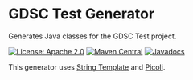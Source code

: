 GDSC Test Generator
===================

Generates Java classes for the GDSC Test project.

[![License: Apache 2.0](https://img.shields.io/badge/License-Apache%20v2-blue.svg)](https://www.apache.org/licenses/LICENSE-2.0)
[![Maven Central](https://img.shields.io/maven-central/v/uk.ac.sussex.gdsc/gdsc-test-generator/)](https://search.maven.org/artifact/uk.ac.sussex.gdsc/gdsc-test-generator/)
[![Javadocs](https://javadoc.io/badge2/uk.ac.sussex.gdsc/gdsc-test-generator/javadoc.svg)](https://javadoc.io/doc/uk.ac.sussex.gdsc/gdsc-test-generator)

This generator uses [String Template](http://www.stringtemplate.org/) and
[Picoli](https://picocli.info/).
